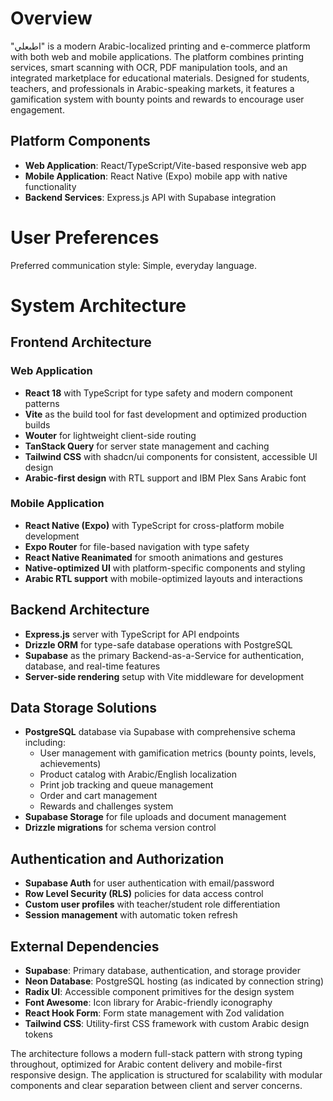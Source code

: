 # Overview

"اطبعلي" is a modern Arabic-localized printing and e-commerce platform with both web and mobile applications. The platform combines printing services, smart scanning with OCR, PDF manipulation tools, and an integrated marketplace for educational materials. Designed for students, teachers, and professionals in Arabic-speaking markets, it features a gamification system with bounty points and rewards to encourage user engagement.

## Platform Components
- **Web Application**: React/TypeScript/Vite-based responsive web app
- **Mobile Application**: React Native (Expo) mobile app with native functionality
- **Backend Services**: Express.js API with Supabase integration

# User Preferences

Preferred communication style: Simple, everyday language.

# System Architecture

## Frontend Architecture

### Web Application
- **React 18** with TypeScript for type safety and modern component patterns
- **Vite** as the build tool for fast development and optimized production builds
- **Wouter** for lightweight client-side routing
- **TanStack Query** for server state management and caching
- **Tailwind CSS** with shadcn/ui components for consistent, accessible UI design
- **Arabic-first design** with RTL support and IBM Plex Sans Arabic font

### Mobile Application
- **React Native (Expo)** with TypeScript for cross-platform mobile development
- **Expo Router** for file-based navigation with type safety
- **React Native Reanimated** for smooth animations and gestures
- **Native-optimized UI** with platform-specific components and styling
- **Arabic RTL support** with mobile-optimized layouts and interactions

## Backend Architecture
- **Express.js** server with TypeScript for API endpoints
- **Drizzle ORM** for type-safe database operations with PostgreSQL
- **Supabase** as the primary Backend-as-a-Service for authentication, database, and real-time features
- **Server-side rendering** setup with Vite middleware for development

## Data Storage Solutions
- **PostgreSQL** database via Supabase with comprehensive schema including:
  - User management with gamification metrics (bounty points, levels, achievements)
  - Product catalog with Arabic/English localization
  - Print job tracking and queue management
  - Order and cart management
  - Rewards and challenges system
- **Supabase Storage** for file uploads and document management
- **Drizzle migrations** for schema version control

## Authentication and Authorization
- **Supabase Auth** for user authentication with email/password
- **Row Level Security (RLS)** policies for data access control
- **Custom user profiles** with teacher/student role differentiation
- **Session management** with automatic token refresh

## External Dependencies
- **Supabase**: Primary database, authentication, and storage provider
- **Neon Database**: PostgreSQL hosting (as indicated by connection string)
- **Radix UI**: Accessible component primitives for the design system
- **Font Awesome**: Icon library for Arabic-friendly iconography
- **React Hook Form**: Form state management with Zod validation
- **Tailwind CSS**: Utility-first CSS framework with custom Arabic design tokens

The architecture follows a modern full-stack pattern with strong typing throughout, optimized for Arabic content delivery and mobile-first responsive design. The application is structured for scalability with modular components and clear separation between client and server concerns.